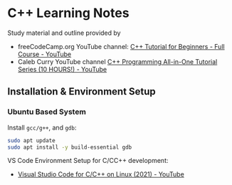 # C++ Learning Notes

Study material and outline provided by

- freeCodeCamp.org YouTube channel: [C++ Tutorial for Beginners - Full Course - YouTube](https://youtu.be/vLnPwxZdW4Y)
- Caleb Curry YouTube channel [C++ Programming All-in-One Tutorial Series (10 HOURS!) - YouTube](https://youtu.be/_bYFu9mBnr4)

## Installation & Environment Setup

### Ubuntu Based System

Install `gcc/g++`, and `gdb`:

```bash
sudo apt update
sudo apt install -y build-essential gdb
```

VS Code Environment Setup for C/CC++ development:

- [Visual Studio Code for C/C++ on Linux (2021) - YouTube](https://www.youtube.com/watch?v=9pjBseGfEPU)


